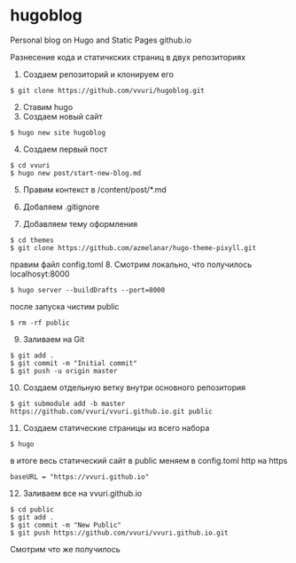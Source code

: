 # hugoblog

Personal blog on Hugo and Static Pages github.io

Разнесение кода и статичкских страниц в двух репозиториях
1. Создаем репозиторий и клонируем его 
```
$ git clone https://github.com/vvuri/hugoblog.git
```
2. Ставим hugo
3. Создаем новый сайт
```    
$ hugo new site hugoblog
```
4. Создаем первый пост
```
$ cd vvuri
$ hugo new post/start-new-blog.md
```
5. Правим контекст в /content/post/*.md

6. Добаляем .gitignore

7. Добавляем тему оформления
```
$ cd themes 
$ git clone https://github.com/azmelanar/hugo-theme-pixyll.git
```
правим файл config.toml
8. Смотрим локально, что получилось localhosyt:8000
```
$ hugo server --buildDrafts --port=8000
```
после запуска чистим public
```
$ rm -rf public
```
9. Заливаем на Git
```
$ git add .
$ git commit -m "Initial commit"
$ git push -u origin master
```
10. Создаем отдельную ветку внутри основного репозитория
```
$ git submodule add -b master https://github.com/vvuri/vvuri.github.io.git public
```
11. Создаем статические страницы из всего набора
```
$ hugo
```
в итоге весь статический сайт в public
меняем в config.toml http на https
```
baseURL = "https://vvuri.github.io"
```
12. Заливаем все на vvuri.github.io
```
$ cd public
$ git add .
$ git commit -m "New Public"
$ git push https://github.com/vvuri/vvuri.github.io.git
```

Смотрим что же получилось